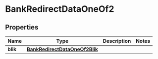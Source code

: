 

# BankRedirectDataOneOf2


## Properties

| Name | Type | Description | Notes |
|------------ | ------------- | ------------- | -------------|
|**blik** | [**BankRedirectDataOneOf2Blik**](BankRedirectDataOneOf2Blik.md) |  |  |



